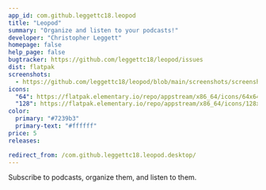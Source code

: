 ```yaml
---
app_id: com.github.leggettc18.leopod
title: "Leopod"
summary: "Organize and listen to your podcasts!"
developer: "Christopher Leggett"
homepage: false
help_page: false
bugtracker: https://github.com/leggettc18/leopod/issues
dist: flatpak
screenshots:
  - https://github.com/leggettc18/leopod/blob/main/screenshots/screenshot1.png?raw=true
icons:
  "64": https://flatpak.elementary.io/repo/appstream/x86_64/icons/64x64/com.github.leggettc18.leopod.png
  "128": https://flatpak.elementary.io/repo/appstream/x86_64/icons/128x128/com.github.leggettc18.leopod.png
color:
  primary: "#7239b3"
  primary-text: "#ffffff"
price: 5
releases:

redirect_from: /com.github.leggettc18.leopod.desktop/
---
```


<p>Subscribe to podcasts, organize them, and listen to them.</p>